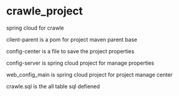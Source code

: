 # crawle_project
spring cloud for crawle

client-parent is a pom for project maven parent base

config-center  is a file to save the project properties

config-server  is spring cloud project for manage properties

web_config_main  is spring cloud project for project manage center 

crawle.sql is the all table sql defiened